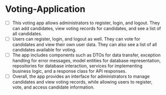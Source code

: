 # Voting-Application

- [ ] This voting app allows administrators to register, login, and logout. They can add candidates, view voting records for candidates, and see a list of all candidates.
- [ ] Users can register, login, and logout as well. They can vote for candidates and view their own user data. They can also see a list of all candidates available for voting.
- [ ] The app includes components such as DTOs for data transfer, exception handling for error messages, model entities for database representation, repositories for database interaction, services for implementing business logic, and a response class for API responses.
- [ ] Overall, the app provides an interface for administrators to manage candidates and view voting records, while allowing users to register, vote, and access candidate information.
